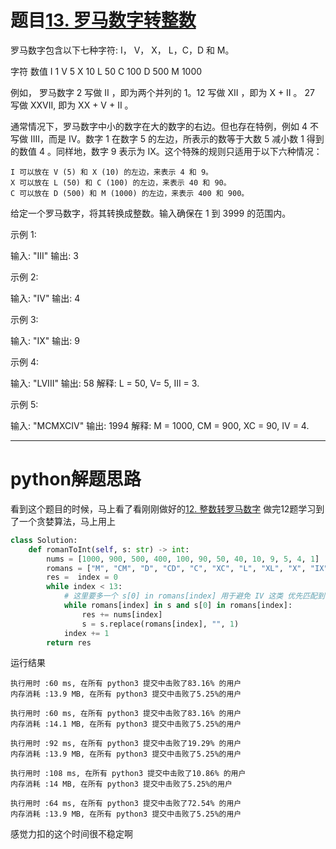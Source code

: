 # 题目[13. 罗马数字转整数](https://leetcode-cn.com/problems/roman-to-integer/)

罗马数字包含以下七种字符: I， V， X， L，C，D 和 M。

字符          数值
I             1
V             5
X             10
L             50
C             100
D             500
M             1000

例如， 罗马数字 2 写做 II ，即为两个并列的 1。12 写做 XII ，即为 X + II 。 27 写做  XXVII, 即为 XX + V + II 。

通常情况下，罗马数字中小的数字在大的数字的右边。但也存在特例，例如 4 不写做 IIII，而是 IV。数字 1 在数字 5 的左边，所表示的数等于大数 5 减小数 1 得到的数值 4 。同样地，数字 9 表示为 IX。这个特殊的规则只适用于以下六种情况：

    I 可以放在 V (5) 和 X (10) 的左边，来表示 4 和 9。
    X 可以放在 L (50) 和 C (100) 的左边，来表示 40 和 90。 
    C 可以放在 D (500) 和 M (1000) 的左边，来表示 400 和 900。

给定一个罗马数字，将其转换成整数。输入确保在 1 到 3999 的范围内。

示例 1:

输入: "III"
输出: 3

示例 2:

输入: "IV"
输出: 4

示例 3:

输入: "IX"
输出: 9

示例 4:

输入: "LVIII"
输出: 58
解释: L = 50, V= 5, III = 3.

示例 5:

输入: "MCMXCIV"
输出: 1994
解释: M = 1000, CM = 900, XC = 90, IV = 4.

*****

# python解题思路

看到这个题目的时候，马上看了看刚刚做好的[12. 整数转罗马数字](https://leetcode-cn.com/problems/integer-to-roman/)
做完12题学习到了一个贪婪算法，马上用上

```python
class Solution:
    def romanToInt(self, s: str) -> int:
        nums = [1000, 900, 500, 400, 100, 90, 50, 40, 10, 9, 5, 4, 1]
        romans = ["M", "CM", "D", "CD", "C", "XC", "L", "XL", "X", "IX", "V", "IV", "I"]
        res =  index = 0
        while index < 13:
            # 这里要多一个 s[0] in romans[index] 用于避免 IV 这类 优先匹配到 V 的情况
            while romans[index] in s and s[0] in romans[index]:
                res += nums[index]
                s = s.replace(romans[index], "", 1)
            index += 1
        return res
```

运行结果

```
执行用时 :60 ms, 在所有 python3 提交中击败了83.16% 的用户
内存消耗 :13.9 MB, 在所有 python3 提交中击败了5.25%的用户

执行用时 :60 ms, 在所有 python3 提交中击败了83.16% 的用户
内存消耗 :14.1 MB, 在所有 python3 提交中击败了5.25%的用户

执行用时 :92 ms, 在所有 python3 提交中击败了19.29% 的用户
内存消耗 :13.9 MB, 在所有 python3 提交中击败了5.25%的用户

执行用时 :108 ms, 在所有 python3 提交中击败了10.86% 的用户
内存消耗 :14 MB, 在所有 python3 提交中击败了5.25%的用户

执行用时 :64 ms, 在所有 python3 提交中击败了72.54% 的用户
内存消耗 :13.9 MB, 在所有 python3 提交中击败了5.25%的用户
```

感觉力扣的这个时间很不稳定啊

